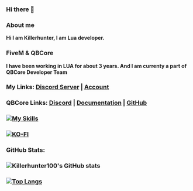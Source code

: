### Hi there 👋

<!--
**Killerhunter100/Killerhunter100** is a ✨ _special_ ✨ repository because its `README.md` (this file) appears on your GitHub profile.

Here are some ideas to get you started:-->

### About me

**Hi I am Killerhunter, I am Lua developer.**

### FiveM & QBCore

**I have been working in LUA for  about 3 years. And I am currenty a part of QBCore Developer Team**

### My Links: [Discord Server](https://discord.gg/https://discord.gg/gEwsEn7WYy) | [Account](https://discord.com/users/667149845739470849)

### QBCore Links: [Discord](https://discord.gg/qbcore) | [Documentation](https://docs.qbcore.org/qbcore-documentation/) | [GitHub](https://github.com/qbcore-framework/)

### [![My Skills](https://skillicons.dev/icons?i=js,css,html,lua)](https://skillicons.dev)

### [![KO-FI](https://cdn.discordapp.com/attachments/831282131572883496/1011683678084145172/68747470733a2f2f6b6f2d66692e636f6d2f696d672f676974687562627574746f6e5f736d2e737667.svg)](https://ko-fi.com/killerhunter100)

### GitHub Stats:

### ![Killerhunter100's GitHub stats](https://github-readme-stats.vercel.app/api?username=Killerhunter100&show_icons=true&theme=dark&hide_border=true)
### [![Top Langs](https://github-readme-stats.vercel.app/api/top-langs/?username=Killerhunter100&langs_count=8&theme=dark&hide_border=true)](https://github.com/Killerhunter100/github-readme-stats)
